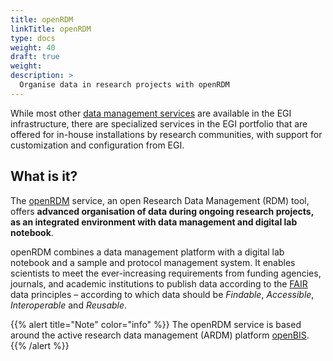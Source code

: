 ```yaml
---
title: openRDM
linkTitle: openRDM
type: docs
weight: 40
draft: true
weight: 
description: >
  Organise data in research projects with openRDM
---
```


While most other [data management services](..) are available in the EGI infrastructure,
there are specialized services in the EGI portfolio that are offered for in-house
installations by research communities, with support for customization and
configuration from EGI.

## What is it?
The [openRDM](https://marketplace.eosc-portal.eu/services/openrdm-eu) service,
an open Research Data Management (RDM) tool,
offers **advanced organisation of data during ongoing research projects,
as an integrated environment with data management and digital lab notebook**. 

openRDM combines a data management platform with a digital lab notebook and a sample and
protocol management system. It enables scientists to meet the ever-increasing requirements
from funding agencies, journals, and academic institutions to publish data according to the
[FAIR](https://en.wikipedia.org/wiki/FAIR_data) data principles – according to which data
should be _Findable_, _Accessible_, _Interoperable_ and _Reusable_.

{{% alert title="Note" color="info" %}} The openRDM service is based around the
active research data management (ARDM) platform [openBIS](https://openbis.ch/).
{{% /alert %}}
